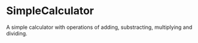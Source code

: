 # SimpleCalculator
A simple calculator with operations of adding, substracting, multiplying and dividing.
